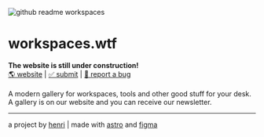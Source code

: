 ![github readme workspaces](https://github.com/i-am-henri/workspaces/assets/98414850/8195a553-1f80-49bb-b8df-18f0daa57d56)
# workspaces.wtf
**The website is still under construction!** <br />
[🌎 website](https://workspaces-wtf.vercel.app/) | [✅ submit](https://workspaces.wtf/submit) | [🐛 report a bug](https://workspaces.wtf/report)<br /><br />
A modern gallery for workspaces, tools and other good stuff for your desk. A gallery is on our website and you can receive our newsletter.

---
a project by [henri](https://henri.gg) | made with [astro](https://astro.build) and [figma](https://figma.com)
